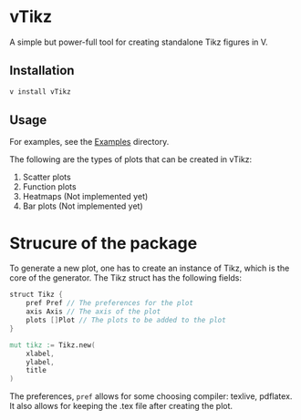 
# vTikz

A simple but power-full tool for creating standalone Tikz figures in V.

## Installation

```bash
v install vTikz
```

## Usage

For examples, see the [Examples](examples) directory.

The following are the types of plots that can be created in vTikz:

1. Scatter plots
2. Function plots
3. Heatmaps (Not implemented yet)
4. Bar plots (Not implemented yet)


# Strucure of the package

To generate a new plot, one has to create an instance of Tikz, which is the core of the generator. The Tikz struct has the following fields:

```v
struct Tikz {
    pref Pref // The preferences for the plot
    axis Axis // The axis of the plot
    plots []Plot // The plots to be added to the plot
}

mut tikz := Tikz.new(
    xlabel,
    ylabel,
    title
)
```

The preferences, `pref` allows for some choosing compiler: texlive, pdflatex. It also allows for keeping the .tex file after creating the plot.
